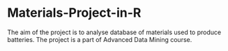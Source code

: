 # Materials-Project-in-R
The aim of the project is to analyse database of materials used to produce batteries. The project is a part of Advanced Data Mining course.
